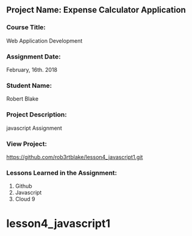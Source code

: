 ## Project Name:  Expense Calculator Application

### Course Title:
Web Application Development

### Assignment Date:  
February, 16th. 2018
### Student Name:  
Robert Blake

### Project Description:
javascript Assignment

### View Project:
https://github.com/rob3rtblake/lesson4_javascript1.git

### Lessons Learned in the Assignment:
1. Github
2. Javascript
3. Cloud 9



# lesson4_javascript1
